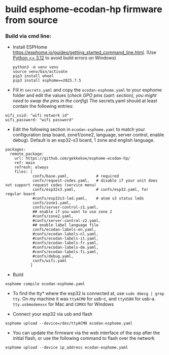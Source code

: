 # build esphome-ecodan-hp firmware from source
### Build via cmd line:
* Install ESPHome https://esphome.io/guides/getting_started_command_line.html. (Use [Python <= 3.12](https://github.com/esphome/issues/issues/6558) to avoid build errors on Windows)
    ```console
    python3 -m venv venv
    source venv/bin/activate
    pip3 install wheel
    pip3 install esphome==2025.7.5
    ```
* Fill in `secrets.yaml` and copy the `ecodan-esphome.yaml` to your esphome folder and edit the values (*check GPO pins (uart: section), you might need to swap the pins in the config*)
The secrets.yaml should at least contain the following entries:
```
wifi_ssid: "wifi network id"
wifi_password: "wifi password"
```
* Edit the following section in `ecodan-esphome.yaml` to match your configuration (esp board, zone1/zone2, language, server control, enable debug). Default is an esp32-s3 board, 1 zone and english language.

```
packages:
  remote_package:
    url: https://github.com/gekkekoe/esphome-ecodan-hp/
    ref: main
    refresh: always
    files: [ 
            confs/base.yaml,            # required
            confs/request-codes.yaml,   # disable if your unit does not support request codes (service menu)
            confs/esp32s3.yaml,         # confs/esp32.yaml, for regular board
            #confs/esp32s3-led.yaml,    # atom s3 status leds
            confs/zone1.yaml,
            confs/server-control-z1.yaml,
            ## enable if you want to use zone 2
            #confs/zone2.yaml,
            #confs/server-control-z2.yaml,
            ## enable label language file
            confs/ecodan-labels-en.yaml,
            #confs/ecodan-labels-nl.yaml,
            #confs/ecodan-labels-it.yaml,
            #confs/ecodan-labels-fr.yaml,
            #confs/ecodan-labels-de.yaml,
            #confs/ecodan-labels-fi.yaml,
            #confs/debug.yaml,
            confs/wifi.yaml
           ]
```

* Build
```console
esphome compile ecodan-esphome.yaml
```
* To find the tty* where the esp32 is connected at, use `sudo dmesg | grep tty`. On my machine it was `ttyACM0` for usb-c, and `ttyUSB0` for usb-a. `tty.usbmodemxxx` for Mac and `COMXX` for Windows

* Connect your esp32 via usb and flash
```console 
esphome upload --device=/dev/ttyACM0 ecodan-esphome.yaml
```
* You can update the firmware via the web interface of the esp after the initial flash, or use the following command to flash over the network
```console 
esphome upload --device ip_address ecodan-esphome.yaml
```
